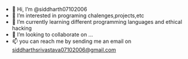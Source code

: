 - 👋 Hi, I’m @siddharth07102006
- 👀 I’m interested in programing chalenges,projects,etc
- 🌱 I’m currently learning different programming languages and ethical hacking
- 💞️ I’m looking to collaborate on ...
- 📫 you can reach me by sending me an email on siddharthsrivastava07102006@gmail.com

<!---
siddharth07102006/siddharth07102006 is a ✨ special ✨ repository because its `README.md` (this file) appears on your GitHub profile.
You can click the Preview link to take a look at your changes.
--->
